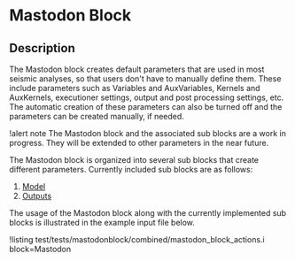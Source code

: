 # Mastodon Block

## Description

The Mastodon block creates default parameters that are used in most seismic analyses, so that users
don't have to manually define them. These include parameters such as Variables and AuxVariables,
Kernels and AuxKernels, executioner settings, output and post processing settings, etc. The automatic
creation of these parameters can also be turned off and the parameters can be created manually, if
needed.

!alert note
The Mastodon block and the associated sub blocks are a work in progress. They will be extended to
other parameters in the near future.

The Mastodon block is organized into several sub blocks that create different parameters. Currently
included sub blocks are as follows:

1. [Model](/MastodonModelAction.md)
2. [Outputs](/MastodonOutputsAction.md)

The usage of the Mastodon block along with the currently implemented sub blocks is illustrated in the
example input file below.

!listing test/tests/mastodonblock/combined/mastodon_block_actions.i block=Mastodon
